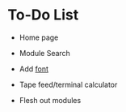 # To-Do List

- Home page

- Module Search

- Add [font](https://fonts.google.com/specimen/Dongle)

- Tape feed/terminal calculator

- Flesh out modules
